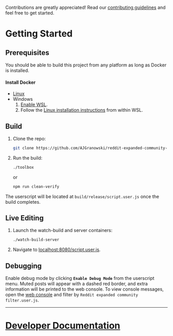 Contributions are greatly appreciated! Read our [contributing guidelines][contributing-link] and feel free to get started.

# Getting Started

## Prerequisites

You should be able to build this project from any platform as long as Docker is installed.

#### Install Docker
* [Linux][docker-linux-link]
* Windows
   1. [Enable WSL][wsl-link].
   2. Follow the [Linux installation instructions][docker-linux-link] from within WSL.

## Build

1. Clone the repo:
   ```sh
   git clone https://github.com/AJGranowski/reddit-expanded-community-filter-userscript.git
   ```
2. Run the build:
   ```sh
   ./toolbox
   ```
   or
   ```sh
   npm run clean-verify
   ```

The userscript will be located at `build/release/script.user.js` once the build completes.

## Live Editing
1. Launch the watch-build and server containers:
   ```sh
   ./watch-build-server
   ```
2. Navigate to [localhost:8080/script.user.js](http://localhost:8080/script.user.js).

## Debugging

Enable debug mode by clicking **`Enable Debug Mode`** from the userscript menu. Muted posts will appear with a dashed red border, and extra information will be printed to the web console. To view console messages, open the [web console][open-console-instructions-link] and filter by `Reddit expanded community filter.user.js`.


----

# [Developer Documentation](Developer-Documentation)

[contributing-link]: https://github.com/AJGranowski/reddit-expanded-community-filter-userscript/blob/mainline/CONTRIBUTING.md
[docker-linux-link]: https://docs.docker.com/engine/install/#server
[open-console-instructions-link]: https://appuals.com/open-browser-console/
[wsl-link]: https://learn.microsoft.com/en-us/windows/wsl/install